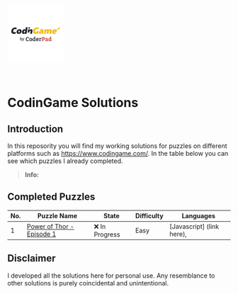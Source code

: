 ﻿[![CodinGame](/CodinGameLogo.png)](https://www.codingame.com/ "CodinGame")

<br>

# CodinGame Solutions


## Introduction
In this reposority you will find my working solutions for puzzles on different platforms such as https://www.codingame.com/. In the table below you can see which puzzles I already completed.

> **Info:** 

## Completed Puzzles
| No. | Puzzle Name                                                                                                                       | State                        | Difficulty | Languages                                                                                                                                                                                                                                                                                                                                                                                                  |
|-----|-----------------------------------------------------------------------------------------------------------------------------------|------------------------------|------------|------------------------------------------------------------------------------------------------------------------------------------------------------------------------------------------------------------------------------------------------------------------------------------------------------------------------------------------------------------------------------------------------------------|
| 1   | [Power of Thor - Episode 1](https://www.codingame.com/ide/puzzle/power-of-thor-episode-1)                                                                        | :x:  In Progress            | Easy    |    [Javascript] (link here),                                                                                                                                                       

## Disclaimer
I developed all the solutions here for personal use. Any resemblance to other solutions is purely coincidental and unintentional.
